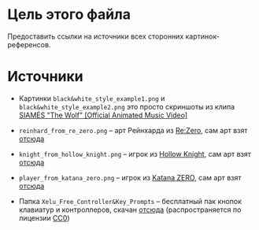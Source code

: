 # Цель этого файла

Предоставить ссылки на источники всех сторонних картинок-референсов.

# Источники

- Картинки `black&white_style_example1.png` и `black&white_style_example2.png` это просто скриншоты из клипа [SIAMÉS "The Wolf" [Official Animated Music Video]](https://youtu.be/lX44CAz-JhU)

- `reinhard_from_re_zero.png` – арт Рейнхарда из [Re:Zero](https://en.wikipedia.org/wiki/Re:Zero), сам арт взят [отсюда](https://versus-compendium.fandom.com/wiki/Reinhard_van_Astrea)
- `knight_from_hollow_knight.png` – игрок из [Hollow Knight](https://store.steampowered.com/app/367520/Hollow_Knight/), сам арт взят [отсюда](https://hollowknight.fandom.com/wiki/Knight)
- `player_from_katana_zero.png` – игрок из [Katana ZERO](https://store.steampowered.com/app/460950/Katana_ZERO/), сам арт взят [отсюда](https://katana-zero.fandom.com/wiki/Zero)
- Папка `Xelu_Free_Controller&Key_Prompts` – бесплатный пак кнопок клавиатур и контроллеров, скачан [отсюда](https://thoseawesomeguys.com/prompts/) (распространяется по лицензии [CC0](https://creativecommons.org/publicdomain/zero/1.0/))